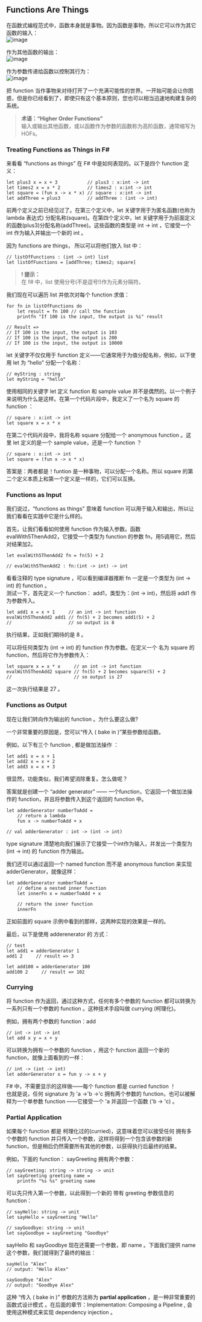 ## Functions Are Things

在函数式编程范式中，函数本身就是事物。因为函数是事物，所以它可以作为其它函数的输入：  
![image](./../images/function-can-be-input.png)  

作为其他函数的输出：  
![image](./../images/function-can-be-output.png)  


作为参数传递给函数以控制其行为：  
![image](./../images/function-can-be-param.png)   

把 function 当作事物来对待打开了一个充满可能性的世界。一开始可能会让你困惑，但是你已经看到了，即使只有这个基本原则，您也可以相当迅速地构建复杂的系统。  

> **术语：“Higher Order Functions”**  
> 输入或输出其他函数，或以函数作为参数的函数称为高阶函数，通常缩写为HOFs。

### Treating Functions as Things in F#
来看看 “functions as things” 在 F# 中是如何表现的。以下是四个 function 定义：  
```
let plus3 x = x + 3           // plus3 : x:int -> int
let times2 x = x * 2          // times2 : x:int -> int
let square = (fun x -> x * x) // square : x:int -> int
let addThree = plus3          // addThree : (int -> int)
```

前两个定义之前已经见过了。在第三个定义中，let 关键字用于为匿名函数(也称为 lambda 表达式) 分配名称(square)。在第四个定义中，let 关键字用于为前面定义的函数(plus3)分配名称(addThree)。这些函数的类型是 int -> int ，它接受一个 int 作为输入并输出一个新的 int 。  

因为 functions are things， 所以可以将他们放入 list 中：
```
// listOfFunctions : (int -> int) list
let listOfFunctions = [addThree; times2; square]
```
> **! 提示：**  
> 在 f# 中，list 使用分号(不是逗号!)作为元素分隔符。

我们现在可以遍历 list 并依次对每个 function 求值：  
```
for fn in listOfFunctions do
    let result = fn 100 // call the function
    printfn "If 100 is the input, the output is %i" result

// Result => 
// If 100 is the input, the output is 103
// If 100 is the input, the output is 200
// If 100 is the input, the output is 10000
```

let 关键字不仅仅用于 function 定义——它通常用于为值分配名称，例如，以下使用 let 为 “hello” 分配一个名称：
```
// myString : string
let myString = "hello"
```

使用相同的关键字 let 定义 function 和 sample value 并不是偶然的。以一个例子来说明为什么是这样。在第一个代码片段中，我定义了一个名为 square 的 function ：
```
// square : x:int -> int
let square x = x * x
```
在第二个代码片段中，我将名称 square 分配给一个 anonymous
function 。这里 let 定义的是一个 sample value，还是一个 function ？
```
// square : x:int -> int
let square = (fun x -> x * x)
```
答案是：两者都是！funtion 是一种事物，可以分配一个名称。所以 square 的第二个定义本质上和第一个定义是一样的，它们可以互换。

### Functions as Input

我们说过，“functions as things” 意味着 function 可以用于输入和输出，所以让我们看看在实践中它是什么样的。

首先，让我们看看如何使用 function 作为输入参数。函数 evalWith5ThenAdd2，它接受一个类型为 function 的参数 fn，用5调用它，然后对结果加2。
```
let evalWith5ThenAdd2 fn = fn(5) + 2

// evalWith5ThenAdd2 : fn:(int -> int) -> int
```
看看注释的 type signature ，可以看到编译器推断 fn 一定是一个类型为 (int -> int) 的 function 。  
测试一下，首先定义一个 function： add1，类型为：(int -> int)，然后将 add1 作为参数传入。
```
let add1 x = x + 1     // an int -> int function
evalWith5ThenAdd2 add1 // fn(5) + 2 becomes add1(5) + 2
//                     // so output is 8
```
执行结果，正如我们期待的是 8 。

可以将任何类型为 (int -> int) 的 function 作为参数。在定义一个 名为 square 的 function，然后将它作为参数传入：
```
let square x = x * x     // an int -> int function
evalWith5ThenAdd2 square // fn(5) + 2 becomes square(5) + 2
//                       // so output is 27
```
这一次执行结果是 27 。

### Functions as Output

现在让我们转向作为输出的 function 。为什么要这么做?

一个非常重要的原因是，您可以“传入 ( bake in )”某些参数给函数。

例如，以下有三个 function , 都是做加法操作 ：
```
let add1 x = x + 1
let add2 x = x + 2
let add3 x = x + 3
```
很显然，功能类似，我们希望消除重复。怎么做呢？

答案就是创建一个 “adder generator” —— 一个function，它返回一个做加法操作的 function，并且将参数传入到这个返回的 function 中。
```
let adderGenerator numberToAdd =
    // return a lambda
    fun x -> numberToAdd + x

// val adderGenerator : int -> (int -> int)
```
type signature 清楚地向我们展示了它接受一个int作为输入，并发出一个类型为 (int -> int) 的 function 作为输出。

我们还可以通过返回一个 named function 而不是 anonymous function 来实现adderGenerator，就像这样：
```
let adderGenerator numberToAdd =
    // define a nested inner function
    let innerFn x = numberToAdd + x

    // return the inner function
    innerFn
```
正如前面的 square 示例中看到的那样，这两种实现的效果是一样的。

最后，以下是使用 adderenerator 的 方式：
```
// test
let add1 = adderGenerator 1
add1 2     // result => 3

let add100 = adderGenerator 100
add100 2     // result => 102
```

### Currying

将 function 作为返回，通过这种方式，任何有多个参数的 function 都可以转换为一系列只有一个参数的 function 。这种技术手段叫做 currying (柯理化)。

例如，拥有两个参数的 function：add
```
// int -> int -> int
let add x y = x + y
```
可以转换为拥有一个参数的 function ，用这个 function 返回一个新的 function，就像上面看到的一样：
```
// int -> (int -> int)
let adderGenerator x = fun y -> x + y
```

F# 中，不需要显示的这样做——每个 function 都是 curried function ！  
也就是说，任何 signature 为 'a ->'b ->'c 拥有两个参数的 function，也可以被解释为一个单参数 function ——它接受一个 'a 并返回一个函数 ('b -> 'c) 。

### Partial Application

如果每个 function 都是 柯理化过的(curried)，这意味着您可以接受任何 拥有多个参数的 function 并只传入一个参数，这样将得到一个包含该参数的新 function，但是稍后仍然需要所有其他的参数，以获得执行后最终的结果。

例如，下面的 function： sayGreeting 拥有两个参数：
```
// sayGreeting: string -> string -> unit
let sayGreeting greeting name =
    printfn "%s %s" greeting name
```
可以先只传入第一个参数，以此得到一个新的 带有 greeting 参数信息的  function：
```
// sayHello: string -> unit
let sayHello = sayGreeting "Hello"

// sayGoodbye: string -> unit
let sayGoodbye = sayGreeting "Goodbye"
```
sayHello 和 sayGoodbye 现在还需要一个参数，即 name 。下面我们提供 name 这个参数，我们就得到了最终的输出：
```
sayHello "Alex"
// output: "Hello Alex"

sayGoodbye "Alex"
// output: "Goodbye Alex"
```
这种 “传入 ( bake in )” 参数的方法称为 **partial application** ，是一种非常重要的 函数式设计模式 。在后面的章节：Implementation: Composing a Pipeline , 会使用这种模式来实现 dependency injection 。
